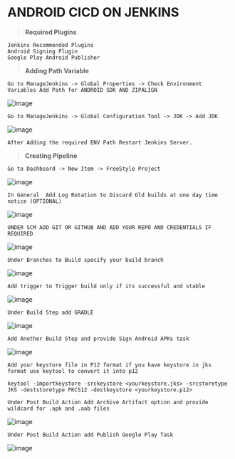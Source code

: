# ANDROID CICD ON JENKINS

> **Required Plugins**

```
Jenkins Recommended Plugins
Android Signing Plugin
Google Play Android Publisher
```

> **Adding Path Variable**

```
Go to ManageJenkins -> Global Properties -> Check Environment Variables Add Path for ANDROID SDK AND ZIPALIGN
```

![image](https://user-images.githubusercontent.com/71398798/149320635-c7ed3dd6-38c4-46e5-b021-a9fd4eb15eca.png)

```
Go to ManageJenkins -> Global Configuration Tool -> JDK -> Add JDK
```

![image](https://user-images.githubusercontent.com/71398798/149320896-759974f3-c487-45a4-9a17-ed37789bcbee.png)

```
After Adding the required ENV Path Restart Jenkins Server.

```


> **Creating Pipeline**

```
Go to Dashboard -> New Item -> FreeStyle Project
```
![image](https://user-images.githubusercontent.com/71398798/149321331-d633163b-8d2a-4df9-a828-31c4e5520e42.png)

```
In General  Add Log Rotation to Discard Old builds at one day time notice (OPTIONAL)
```
![image](https://user-images.githubusercontent.com/71398798/149321497-4182241b-9169-48f6-adf1-b898df44eebf.png)

```
UNDER SCM ADD GIT OR GITHUB AND ADD YOUR REPO AND CREDENTIALS IF REQUIRED
```
![image](https://user-images.githubusercontent.com/71398798/149321592-52dc223c-eb3f-4efa-94d1-84304226de8d.png)


```
Under Branches to Build specify your build branch
```

![image](https://user-images.githubusercontent.com/71398798/149321663-c12ffdec-6d38-40d6-8f77-9f6b849400ff.png)


```
Add trigger to Trigger build only if its successful and stable
```

![image](https://user-images.githubusercontent.com/71398798/149321748-037099c6-0436-469c-9b3c-74930ff26157.png)


```
Under Build Step add GRADLE 
```
![image](https://user-images.githubusercontent.com/71398798/149321832-f0929a89-130c-4549-b5d0-9d5f9743fce2.png)


```
Add Another Build Step and provide Sign Android APKs task
```

![image](https://user-images.githubusercontent.com/71398798/149321932-7eb0bcbb-e83f-482e-ab71-0ae4b5ce6960.png)


```
Add your keystore file in P12 format if you have keystore in jks format use keytool to convert it into p12

keytool -importkeystore -srckeystore <yourkeystore.jks> -srcstoretype JKS -deststoretype PKCS12 -destkeystore <yourkeystore.p12>
```

```
Under Post Build Action Add Archive Artifact option and provide wildcard for .apk and .aab files
```

![image](https://user-images.githubusercontent.com/71398798/149322250-fa2bdc58-8419-40e3-9346-2bae0b5ca3dc.png)


```
Under Post Build Action add Publish Google Play Task
```

![image](https://user-images.githubusercontent.com/71398798/149322373-35c21aea-7fe6-4549-acb1-66fa2368432f.png)


